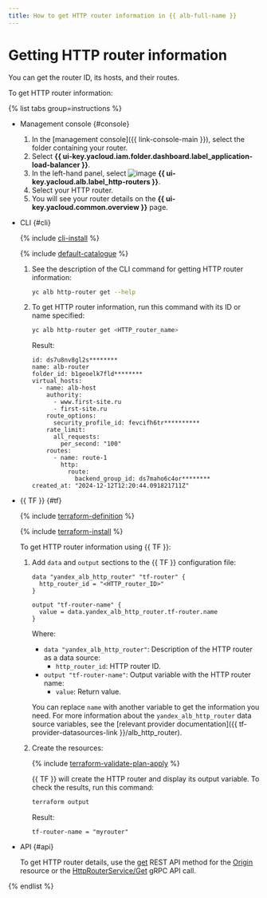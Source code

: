 ```yaml
---
title: How to get HTTP router information in {{ alb-full-name }}
---
```


# Getting HTTP router information

You can get the router ID, its hosts, and their routes.

To get HTTP router information:

{% list tabs group=instructions %}

- Management console {#console}

  1. In the [management console]({{ link-console-main }}), select the folder containing your router.
  1. Select **{{ ui-key.yacloud.iam.folder.dashboard.label_application-load-balancer }}**.
  1. In the left-hand panel, select ![image](../../_assets/console-icons/route.svg) **{{ ui-key.yacloud.alb.label_http-routers }}**.
  1. Select your HTTP router.
  1. You will see your router details on the **{{ ui-key.yacloud.common.overview }}** page.

- CLI {#cli}

  {% include [cli-install](../../_includes/cli-install.md) %}

  {% include [default-catalogue](../../_includes/default-catalogue.md) %}

  1. See the description of the CLI command for getting HTTP router information:

      ```bash
      yc alb http-router get --help
      ```

  1. To get HTTP router information, run this command with its ID or name specified:

      ```bash
      yc alb http-router get <HTTP_router_name>
      ```

      Result:

      ```text
      id: ds7u8nv8gl2s********
      name: alb-router
      folder_id: b1geoelk7fld********
      virtual_hosts:
        - name: alb-host
          authority:
            - www.first-site.ru
            - first-site.ru
          route_options:
            security_profile_id: fevcifh6tr**********
          rate_limit:
            all_requests:
              per_second: "100"
          routes:
            - name: route-1
              http:
                route:
                  backend_group_id: ds7maho6c4or********
      created_at: "2024-12-12T12:20:44.091821711Z"
      ```

- {{ TF }} {#tf}

  {% include [terraform-definition](../../_tutorials/_tutorials_includes/terraform-definition.md) %}

  {% include [terraform-install](../../_includes/terraform-install.md) %}

  To get HTTP router information using {{ TF }}:

  1. Add `data` and `output` sections to the {{ TF }} configuration file:

      ```hcl
      data "yandex_alb_http_router" "tf-router" {
        http_router_id = "<HTTP_router_ID>"
      }

      output "tf-router-name" {
        value = data.yandex_alb_http_router.tf-router.name
      }
      ```

      Where:

      * `data "yandex_alb_http_router"`: Description of the HTTP router as a data source:
         * `http_router_id`: HTTP router ID.
      * `output "tf-router-name"`: Output variable with the HTTP router name:
         * `value`: Return value.

     You can replace `name` with another variable to get the information you need. For more information about the `yandex_alb_http_router` data source variables, see the [relevant provider documentation]({{ tf-provider-datasources-link }}/alb_http_router).

  1. Create the resources:

      {% include [terraform-validate-plan-apply](../../_tutorials/_tutorials_includes/terraform-validate-plan-apply.md) %}

      {{ TF }} will create the HTTP router and display its output variable. To check the results, run this command:

      ```bash
      terraform output
      ```

      Result:

      ```text
      tf-router-name = "myrouter"
      ```

- API {#api}

  To get HTTP router details, use the [get](../api-ref/HttpRouter/get.md) REST API method for the [Origin](../api-ref/HttpRouter/index.md) resource or the [HttpRouterService/Get](../api-ref/grpc/HttpRouter/get.md) gRPC API call.

{% endlist %}
